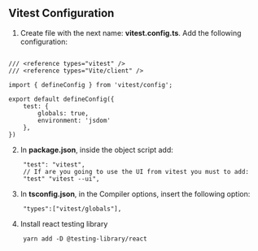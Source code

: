 ## Vitest Configuration

1. Create file with the next name: **vitest.config.ts**. Add the following configuration:

```

/// <reference types="vitest" />
/// <reference types="Vite/client" />

import { defineConfig } from 'vitest/config';

export default defineConfig({
    test: {
        globals: true,
        environment: 'jsdom'
    },
})

```

2. In **package.json**, inside the object script add:

```
    "test": "vitest",
    // If are you going to use the UI from vitest you must to add: 
    "test" "vitest --ui",
```

3. In **tsconfig.json**, in the Compiler options, insert the following option:

```
    "types":["vitest/globals"],
```

4. Install react testing library

```
    yarn add -D @testing-library/react
```